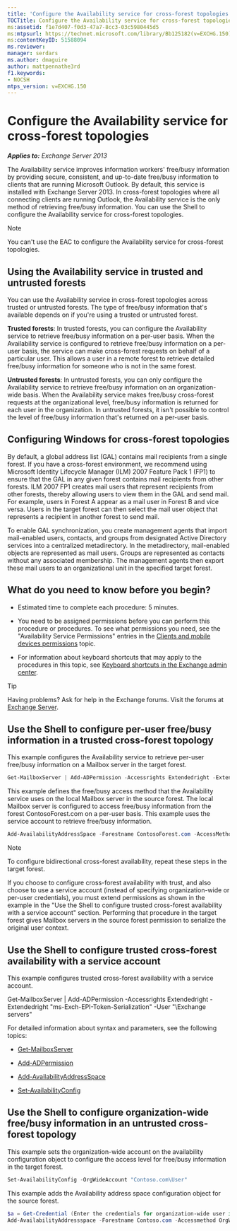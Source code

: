 ```yaml
---
title: 'Configure the Availability service for cross-forest topologies'
TOCTitle: Configure the Availability service for cross-forest topologies
ms:assetid: f1e7d407-f0d3-47a7-8cc3-03c5980445d5
ms:mtpsurl: https://technet.microsoft.com/library/Bb125182(v=EXCHG.150)
ms:contentKeyID: 51588094
ms.reviewer: 
manager: serdars
ms.author: dmaguire
author: mattpennathe3rd
f1.keywords:
- NOCSH
mtps_version: v=EXCHG.150
---
```


# Configure the Availability service for cross-forest topologies

_**Applies to:** Exchange Server 2013_

The Availability service improves information workers' free/busy information by providing secure, consistent, and up-to-date free/busy information to clients that are running Microsoft Outlook. By default, this service is installed with Exchange Server 2013. In cross-forest topologies where all connecting clients are running Outlook, the Availability service is the only method of retrieving free/busy information. You can use the Shell to configure the Availability service for cross-forest topologies.

> [!NOTE]
> You can't use the EAC to configure the Availability service for cross-forest topologies.

## Using the Availability service in trusted and untrusted forests

You can use the Availability service in cross-forest topologies across trusted or untrusted forests. The type of free/busy information that's available depends on if you're using a trusted or untrusted forest.

**Trusted forests**: In trusted forests, you can configure the Availability service to retrieve free/busy information on a per-user basis. When the Availability service is configured to retrieve free/busy information on a per-user basis, the service can make cross-forest requests on behalf of a particular user. This allows a user in a remote forest to retrieve detailed free/busy information for someone who is not in the same forest.

**Untrusted forests**: In untrusted forests, you can only configure the Availability service to retrieve free/busy information on an organization-wide basis. When the Availability service makes free/busy cross-forest requests at the organizational level, free/busy information is returned for each user in the organization. In untrusted forests, it isn't possible to control the level of free/busy information that's returned on a per-user basis.

## Configuring Windows for cross-forest topologies

By default, a global address list (GAL) contains mail recipients from a single forest. If you have a cross-forest environment, we recommend using Microsoft Identity Lifecycle Manager (ILM) 2007 Feature Pack 1 (FP1) to ensure that the GAL in any given forest contains mail recipients from other forests. ILM 2007 FP1 creates mail users that represent recipients from other forests, thereby allowing users to view them in the GAL and send mail. For example, users in Forest A appear as a mail user in Forest B and vice versa. Users in the target forest can then select the mail user object that represents a recipient in another forest to send mail.

To enable GAL synchronization, you create management agents that import mail-enabled users, contacts, and groups from designated Active Directory services into a centralized metadirectory. In the metadirectory, mail-enabled objects are represented as mail users. Groups are represented as contacts without any associated membership. The management agents then export these mail users to an organizational unit in the specified target forest.

## What do you need to know before you begin?

- Estimated time to complete each procedure: 5 minutes.

- You need to be assigned permissions before you can perform this procedure or procedures. To see what permissions you need, see the "Availability Service Permissions" entries in the [Clients and mobile devices permissions](clients-and-mobile-devices-permissions-exchange-2013-help.md) topic.

- For information about keyboard shortcuts that may apply to the procedures in this topic, see [Keyboard shortcuts in the Exchange admin center](keyboard-shortcuts-in-the-exchange-admin-center-2013-help.md).

> [!TIP]
> Having problems? Ask for help in the Exchange forums. Visit the forums at [Exchange Server](https://go.microsoft.com/fwlink/p/?linkid=60612).

## Use the Shell to configure per-user free/busy information in a trusted cross-forest topology

This example configures the Availability service to retrieve per-user free/busy information on a Mailbox server in the target forest.

```powershell
Get-MailboxServer | Add-ADPermission -Accessrights Extendedright -Extendedrights "ms-Exch-EPI-Token-Serialization" -User "<Remote Forest Domain>\Exchange servers"
```

This example defines the free/busy access method that the Availability service uses on the local Mailbox server in the source forest. The local Mailbox server is configured to access free/busy information from the forest ContosoForest.com on a per-user basis. This example uses the service account to retrieve free/busy information.

```powershell
Add-AvailabilityAddressSpace -Forestname ContosoForest.com -AccessMethod PerUserFB -UseServiceAccount:$true
```

> [!NOTE]
> To configure bidirectional cross-forest availability, repeat these steps in the target forest.

If you choose to configure cross-forest availability with trust, and also choose to use a service account (instead of specifying organization-wide or per-user credentials), you must extend permissions as shown in the example in the "Use the Shell to configure trusted cross-forest availability with a service account" section. Performing that procedure in the target forest gives Mailbox servers in the source forest permission to serialize the original user context.

## Use the Shell to configure trusted cross-forest availability with a service account

This example configures trusted cross-forest availability with a service account.

Get-MailboxServer | Add-ADPermission -Accessrights Extendedright -Extendedright "ms-Exch-EPI-Token-Serialization" -User "<Remote Forest Domain>\Exchange servers"

For detailed information about syntax and parameters, see the following topics:

- [Get-MailboxServer](https://docs.microsoft.com/powershell/module/exchange/Get-MailboxServer)

- [Add-ADPermission](https://docs.microsoft.com/powershell/module/exchange/Add-ADPermission)

- [Add-AvailabilityAddressSpace](https://docs.microsoft.com/powershell/module/exchange/Add-AvailabilityAddressSpace)

- [Set-AvailabilityConfig](https://docs.microsoft.com/powershell/module/exchange/Set-AvailabilityConfig)

## Use the Shell to configure organization-wide free/busy information in an untrusted cross-forest topology

This example sets the organization-wide account on the availability configuration object to configure the access level for free/busy information in the target forest.

```powershell
Set-AvailabilityConfig -OrgWideAccount "Contoso.com\User"
```

This example adds the Availability address space configuration object for the source forest.

```powershell
$a = Get-Credential (Enter the credentials for organization-wide user in Contoso.com domain)
Add-AvailabilityAddressspace -Forestname Contoso.com -Accessmethod OrgWideFB -Credential:$a
```

